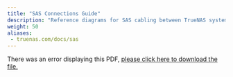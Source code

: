 ```yaml
---
title: "SAS Connections Guide"
description: "Reference diagrams for SAS cabling between TrueNAS systems and Expansion Shelves."
weight: 50
aliases:
 - truenas.com/docs/sas
---
```


<object data="https://www.truenas.com/docs/files/SASConnections1.3.pdf" type="application/pdf" width="95%" height="1000">
  There was an error displaying this PDF, <a href="https://www.truenas.com/docs/files/SASConnections1.3.pdf">please click here to download the file.</a>
</object>
